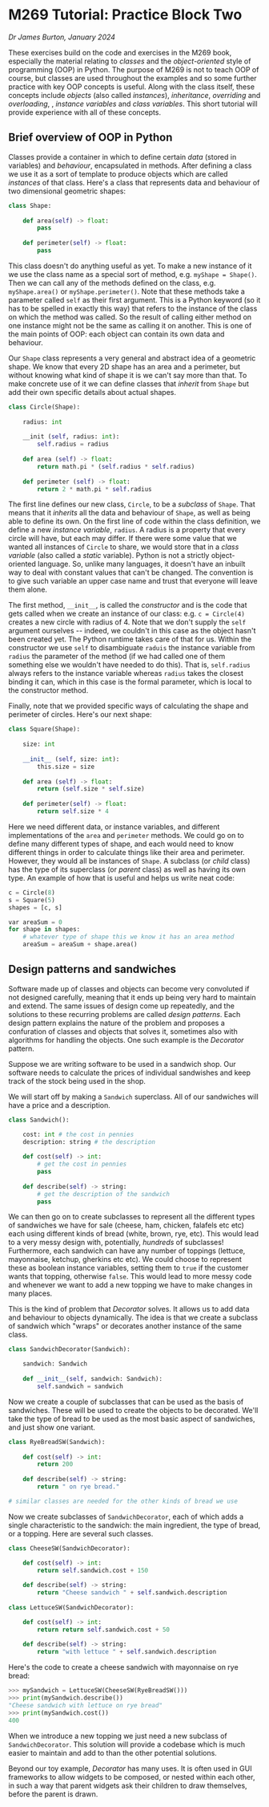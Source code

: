 # M269 Tutorial: Practice Block Two

*Dr James Burton, January 2024*

These exercises build on the code and exercises in the M269 book,
especially the material relating to *classes* and the
*object-oriented* style of programming (OOP) in Python. The purpose of
M269 is not to teach OOP of course, but classes are used throughout
the examples and so some further practice with key OOP concepts is
useful. Along with the class itself, these concepts include *objects*
(also called *instances*), *inheritance*, *overriding* and
*overloading*, , *instance variables* and *class variables*. This
short tutorial will provide experience with all of these concepts.

## Brief overview of OOP in Python

Classes provide a container in which to define certain *data* (stored
in variables) and *behaviour*, encapsulated in methods. After defining
a class we use it as a sort of template to produce objects which are
called *instances* of that class. Here's a class that represents data
and behaviour of two dimensional geometric shapes:

```python
class Shape:
		
	def area(self) -> float:
		pass
		
	def perimeter(self) -> float:
		pass
```

This class doesn't do anything useful as yet. To make a new instance
of it we use the class name as a special sort of method, e.g. `myShape
= Shape()`. Then we can call any of the methods defined on the class,
e.g. `myShape.area()` or `myShape.perimeter()`. Note that these
methods take a parameter called `self` as their first argument. This
is a Python keyword (so it has to be spelled in exactly this way) that
refers to the instance of the class on which the method was called. So
the result of calling either method on one instance might not be the
same as calling it on another. This is one of the main points of OOP:
each object can contain its own data and behaviour.

Our `Shape` class represents a very general and abstract idea of a
geometric shape. We know that every 2D shape has an area and a
perimeter, but without knowing what kind of shape it is we can't say
more than that. To make concrete use of it we can define classes that
*inherit* from `Shape` but add their own specific details about actual
shapes.

```python
class Circle(Shape):
	
	radius: int
	
	__init (self, radius: int):
		self.radius = radius
		
	def area (self) -> float:
		return math.pi * (self.radius * self.radius)
		
	def perimeter (self) -> float:
		return 2 * math.pi * self.radius
```

The first line defines our new class, `Circle`, to be a *subclass* of
`Shape`. That means that it *inherits* all the data and behaviour of
`Shape`, as well as being able to define its own. On the first line of
code within the class definition, we define a new *instance variable*,
`radius`. A radius is a property that every circle will have, but each
may differ. If there were some value that we wanted all instances of
`Circle` to share, we would store that in a *class variable* (also
called a *static* variable). Python is not a strictly object-oriented
language. So, unlike many languages, it doesn't have an inbuilt way to
deal with constant values that can't be changed. The convention is to
give such variable an upper case name and trust that everyone will
leave them alone.

The first method, `__init__`, is called the *constructor* and is the
code that gets called when we create an instance of our class: e.g. `c
= Circle(4)` creates a new circle with radius of 4. Note that we don't
supply the `self` argument ourselves -- indeed, we couldn't in this
case as the object hasn't been created yet. The Python runtime takes
care of that for us. Within the constructor we use `self` to
disambiguate `raduis` the instance variable from `radius` the
parameter of the method (if we had called one of them something else
we wouldn't have needed to do this). That is, `self.radius` always
refers to the instance variable whereas `radius` takes the closest
binding it can, which in this case is the formal parameter, which is
local to the constructor method.

Finally, note that we provided specific ways of calculating the shape
and perimeter of circles. Here's our next shape:

```python
class Square(Shape):
	
	size: int
	
	__init__ (self, size: int):
		this.size = size
		
	def area (self) -> float:
		return (self.size * self.size)
	
	def perimeter(self) -> float:
		return self.size * 4
```

Here we need different data, or instance variables, and different
implementations of the `area` and `perimeter` methods. We could go on
to define many different types of shape, and each would need to know
different things in order to calculate things like their area and
perimeter. However, they would all be instances of `Shape`. A subclass
(or *child* class) has the type of its superclass (or *parent* class)
as well as having its own type. An example of how that is useful and
helps us write neat code:

```python
c = Circle(8)
s = Square(5)
shapes = [c, s]

var areaSum = 0
for shape in shapes:
	# whatever type of shape this we know it has an area method
	areaSum = areaSum + shape.area() 
```

## Design patterns and sandwiches

Software made up of classes and objects can become very convoluted if
not designed carefully, meaning that it ends up being very hard to
maintain and extend. The same issues of design come up repeatedly, and
the solutions to these recurring problems are called *design
patterns*. Each design pattern explains the nature of the problem and
proposes a confuration of classes and objects that solves it,
sometimes also with algorithms for handling the objects. One such
example is the *Decorator* pattern.

Suppose we are writing software to be used in a sandwich shop. Our
software needs to calculate the prices of individual sandwishes and
keep track of the stock being used in the shop. 

We will start off by making a `Sandwich` superclass. All of our
sandwiches will have a price and a description.

```python
class Sandwich():

	cost: int # the cost in pennies
	description: string # the description
	
	def cost(self) -> int:
		# get the cost in pennies
		pass
		
	def describe(self) -> string:
		# get the description of the sandwich
		pass
```

We can then go on to create subclasses to represent all the different
types of sandwiches we have for sale (cheese, ham, chicken, falafels
etc etc) each using different kinds of bread (white, brown, rye,
etc). This would lead to a very messy design with, potentially,
*hundreds* of subclasses! Furthermore, each sandwich can have any
number of toppings (lettuce, mayonnaise, ketchup, gherkins etc
etc). We could choose to represent these as boolean instance
variables, setting them to `true` if the customer wants that topping,
otherwise `false`. This would lead to more messy code and whenever we
want to add a new topping we have to make changes in many places.

This is the kind of problem that *Decorator* solves. It allows us to
add data and behaviour to objects dynamically. The idea is that
we create a subclass of sandwich which "wraps" or decorates another
instance of the same class.

```python
class SandwichDecorator(Sandwich):

	sandwich: Sandwich
	
	def __init__(self, sandwich: Sandwich):
		self.sandwich = sandwich
```

Now we create a couple of subclasses that can be used as the basis of
sandwiches. These will be used to create the objects to be
decorated. We'll take the type of bread to be used as the most basic
aspect of sandwiches, and just show one variant.

```python
class RyeBreadSW(Sandwich):
	
	def cost(self) -> int:
		return 200
		
	def describe(self) -> string:
		return " on rye bread."

# similar classes are needed for the other kinds of bread we use
```

Now we create subclasses of `SandwichDecorator`, each of which adds a
single characteristic to the sandwich: the main ingredient, the type
of bread, or a topping. Here are several such classes.

```python
class CheeseSW(SandwichDecorator):

	def cost(self) -> int:
		return self.sandwich.cost + 150
		
	def describe(self) -> string:
		return "Cheese sandwich " + self.sandwich.description
		
class LettuceSW(SandwichDecorator):

	def cost(self) -> int:
		return return self.sandwich.cost + 50
		
	def describe(self) -> string:
		return "with lettuce " + self.sandwich.description
```

Here's the code to create a cheese sandwich with mayonnaise on rye
bread:

```python
>>> mySandwich = LettuceSW(CheeseSW(RyeBreadSW()))
>>> print(mySandwich.describe())
"Cheese sandwich with lettuce on rye bread"
>>> print(mySandwich.cost())
400
```
When we introduce a new topping we just need a new subclass of
`SandwichDecorator`. This solution will provide a codebase which is
much easier to maintain and add to than the other potential solutions. 

Beyond our toy example, *Decorator* has many uses. It is often used in
GUI frameworks to allow widgets to be composed, or nested within each
other, in such a way that parent widgets ask their children to draw
themselves, before the parent is drawn.
